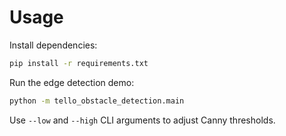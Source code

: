# Usage

Install dependencies:

```bash
pip install -r requirements.txt
```

Run the edge detection demo:

```bash
python -m tello_obstacle_detection.main
```

Use `--low` and `--high` CLI arguments to adjust Canny thresholds.
